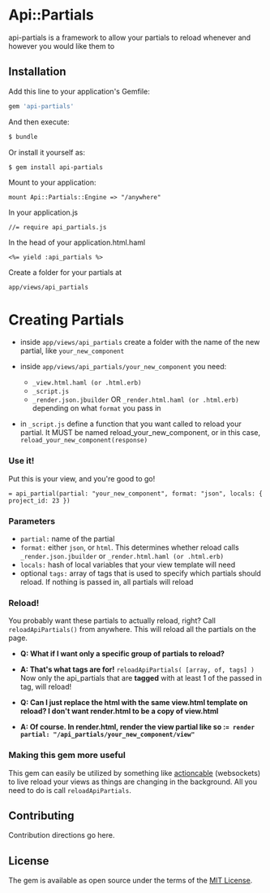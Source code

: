 # Api::Partials
api-partials is a framework to allow your partials to reload whenever and however you would like them to

## Installation
Add this line to your application's Gemfile:

```ruby
gem 'api-partials'
```

And then execute:
```bash
$ bundle
```

Or install it yourself as:
```bash
$ gem install api-partials
```

Mount to your application:
```
mount Api::Partials::Engine => "/anywhere"
```

In your application.js
```
//= require api_partials.js
```

In the head of your application.html.haml
```
<%= yield :api_partials %>
```

Create a folder for your partials at
```
app/views/api_partials
```

# Creating Partials
* inside `app/views/api_partials` create a folder with the name of the new partial, like `your_new_component`
* inside `app/views/api_partials/your_new_component` you need:
  * `_view.html.haml (or .html.erb)`
  * `_script.js`
  * `_render.json.jbuilder` OR `_render.html.haml (or .html.erb)` depending on what `format` you pass in

* in  `_script.js` define a function that you want called to reload your partial. It MUST be named reload_your_new_component, or in this case, `reload_your_new_component(response)`

### Use it!
Put this is your view, and you're good to go!
```
= api_partial(partial: "your_new_component", format: "json", locals: { project_id: 23 })
```

### Parameters
* `partial:` name of the partial
* `format:` either `json`, or `html`. This determines whether reload calls `_render.json.jbuilder` or `_render.html.haml (or .html.erb)`
* `locals:` hash of local variables that your view template will need
* optional `tags:` array of tags that is used to specify which partials should reload. If nothing is passed in, all partials will reload

### Reload!
You probably want these partials to actually reload, right?
Call `reloadApiPartials()` from anywhere. This will reload all the partials on the page.

* **Q: What if I want only a specific group of partials to reload?**
* **A: That's what tags are for!**
`reloadApiPartials( [array, of, tags] )` Now only the api_partials that are **tagged** with at least 1 of the passed in tag, will reload!

* **Q: Can I just replace the html with the same view.html template on reload? I don't want render.html to be a copy of view.html**
* **A: Of course. In render.html, render the view partial like so :`= render partial: "/api_partials/your_new_component/view"`**

### Making this gem more useful
This gem can easily be utilized by something like [actioncable](https://guides.rubyonrails.org/action_cable_overview.html) (websockets) to live reload your views as things are changing in the background. All you need to do is call `reloadApiPartials`.


## Contributing
Contribution directions go here.

## License
The gem is available as open source under the terms of the [MIT License](https://opensource.org/licenses/MIT).
